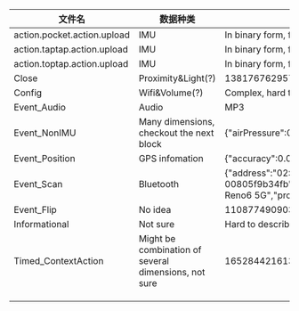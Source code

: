 | 文件名                      | 数据种类                                             | 数据格式                                                     |
| --------------------------- | ---------------------------------------------------- | ------------------------------------------------------------ |
| action.pocket.action.upload | IMU                                                  | In binary form, failed to process                            |
| action.taptap.action.upload | IMU                                                  | In binary form, failed to process                            |
| action.toptap.action.upload | IMU                                                  | In binary form, failed to process                            |
| Close                       | Proximity&Light(?)                                   | 1381767629570844 -100.0 859.46857(not sure of the meaning)   |
| Config                      | Wifi&Volume(?)                                       | Complex, hard to describe                                    |
| Event_Audio                 | Audio                                                | MP3                                                          |
| Event_NonIMU                | Many dimensions, checkout the next block             | {"airPressure":0.0,"airPressureTimestamp":0,"environmentBrightness":121.392784,"environmentBrightnessTimestamp":1381780829443242,"proximity":0.0,"proximityTimestamp":1381780891705195,"screenBrightness":89,"screenBrightnessTimestamp":1652844216140,"stepCounter":0.0,"stepCounterTimestamp":0,"type":8} |
| Event_Position              | GPS infomation                                       | {"accuracy":0.0,"altitude":0.0,"bearing":0.0,"isProviderEnabled":true,"latitude":0.0,"longitude":0.0,"satelliteCount":0,"speed":0.0,"time":0.0} |
| Event_Scan                  | Bluetooth                                            | {"address":"02:00:00:00:00:00","devices":[{"device":{"name":"D01","address":"8E:C1:65:43:F5:03","bondState":12,"type":1,"deviceClass":1344,"majorDeviceClass":1280,"uuids":["00001124-0000-1000-8000-00805f9b34fb","00000000-0000-1000-8000-00805f9b34fb","00000000-0000-1000-8000-00805f9b34fb"],"alias":"D01"},"linked":false}],"isDiscovering":false,"isLe2MPhySupported":true,"isLeCodedPhySupported":true,"isLeExtendedAdvertisingSupported":true,"isLePeriodicAdvertisingSupported":true,"isMultipleAdvertisementSupported":true,"isOffloadedFilteringSupported":true,"isOffloadedScanBatchingSupported":true,"leMaximumAdvertisingDataLength":192,"name":"OPPO Reno6 5G","profileConnectionState_A2DP":0,"profileConnectionState_HEADSET":0,"scanMode":23,"state":12} |
| Event_Flip                  | No idea                                              | 110877490903754 87.79658347823205 -48.944677969636984 23.003694634009424 |
| Informational               | Not sure                                             | Hard to describe                                             |
| Timed_ContextAction         | Might be combination of several dimensions, not sure | 1652844216134	4	context.config.need_nonimu	screen brightness change	{"logID":9} |
|                             |                                                      |                                                              |
|                             |                                                      |                                                              |
|                             |                                                      |                                                              |

